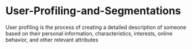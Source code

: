 # User-Profiling-and-Segmentations
User profiling is the process of creating a detailed description of someone based on their personal information, characteristics, interests, online behavior, and other relevant attributes
